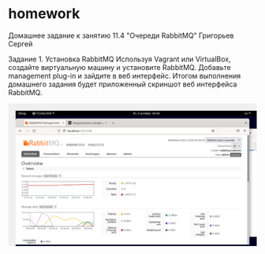 # homework
Домашнее задание к занятию 11.4 "Очереди RabbitMQ" 
Григорьев Сергей

Задание 1. Установка RabbitMQ
Используя Vagrant или VirtualBox, создайте виртуальную машину и установите RabbitMQ. Добавьте management plug-in и зайдите в веб интерфейс.
Итогом выполнения домашнего задания будет приложенный скриншот веб интерфейса RabbitMQ.

![Alt text](https://github.com/greeksergius/homework/blob/main/2022-10-04_18-46-58.png)
